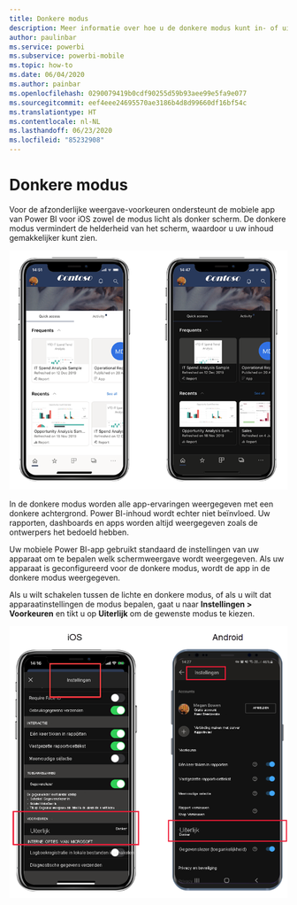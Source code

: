 ```yaml
---
title: Donkere modus
description: Meer informatie over hoe u de donkere modus kunt in- of uitschakelen.
author: paulinbar
ms.service: powerbi
ms.subservice: powerbi-mobile
ms.topic: how-to
ms.date: 06/04/2020
ms.author: painbar
ms.openlocfilehash: 0290079419b0cdf90255d59b93aee99e5fa9e077
ms.sourcegitcommit: eef4eee24695570ae3186b4d8d99660df16bf54c
ms.translationtype: HT
ms.contentlocale: nl-NL
ms.lasthandoff: 06/23/2020
ms.locfileid: "85232908"
---
```

# <a name="dark-mode"></a>Donkere modus

Voor de afzonderlijke weergave-voorkeuren ondersteunt de mobiele app van Power BI voor iOS zowel de modus licht als donker scherm. De donkere modus vermindert de helderheid van het scherm, waardoor u uw inhoud gemakkelijker kunt zien.

![Donkere versus lichte modus](media/mobile-apps-dark-mode/powerbi-mobile-darkmode-lightmode.png)

 In de donkere modus worden alle app-ervaringen weergegeven met een donkere achtergrond. Power BI-inhoud wordt echter niet beïnvloed. Uw rapporten, dashboards en apps worden altijd weergegeven zoals de ontwerpers het bedoeld hebben.
 
 Uw mobiele Power BI-app gebruikt standaard de instellingen van uw apparaat om te bepalen welk schermweergave wordt weergegeven. Als uw apparaat is geconfigureerd voor de donkere modus, wordt de app in de donkere modus weergegeven.
 
 Als u wilt schakelen tussen de lichte en donkere modus, of als u wilt dat apparaatinstellingen de modus bepalen, gaat u naar **Instellingen > Voorkeuren** en tikt u op **Uiterlijk** om de gewenste modus te kiezen.

![Instellingen voor uiterlijk](media/mobile-apps-dark-mode/powerbi-mobile-appearance-settings.png)
